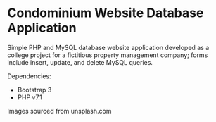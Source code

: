 # Condominium Website Database Application
Simple PHP and MySQL database website application developed as a college project for a fictitious property management company;
forms include insert, update, and delete MySQL queries. 

Dependencies:
* Bootstrap 3
* PHP v7.1

Images sourced from unsplash.com
